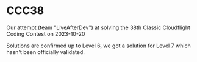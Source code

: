 # CCC38
Our attempt (team "LiveAfterDev") at solving the 38th Classic Cloudflight Coding Contest on 2023-10-20

Solutions are confirmed up to Level 6, we got a solution for Level 7 which hasn't been officially validated.
